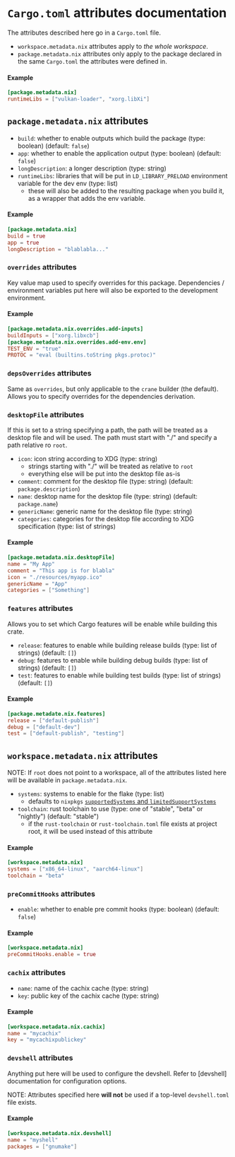 # `Cargo.toml` attributes documentation

The attributes described here go in a `Cargo.toml` file.

- `workspace.metadata.nix` attributes apply to *the whole workspace*.
- `package.metadata.nix` attributes only apply to the package declared
  in the same `Cargo.toml` the attributes were defined in.

#### Example

```toml
[package.metadata.nix]
runtimeLibs = ["vulkan-loader", "xorg.libXi"]
```

## `package.metadata.nix` attributes

- `build`: whether to enable outputs which build the package (type: boolean) (default: `false`)
- `app`: whether to enable the application output (type: boolean) (default: `false`)
- `longDescription`: a longer description (type: string)
- `runtimeLibs`: libraries that will be put in `LD_LIBRARY_PRELOAD` environment variable for the dev env (type: list)
  - these will also be added to the resulting package when you build it, as a wrapper that adds the env variable.

#### Example

```toml
[package.metadata.nix]
build = true
app = true
longDescription = "blablabla..."
```

### `overrides` attributes

Key value map used to specify overrides for this package.
Dependencies / environment variables put here will also be exported to the development environment.

#### Example

```toml
[package.metadata.nix.overrides.add-inputs]
buildInputs = ["xorg.libxcb"]
[package.metadata.nix.overrides.add-env.env]
TEST_ENV = "true"
PROTOC = "eval (builtins.toString pkgs.protoc)"
```

### `depsOverrides` attributes

Same as `overrides`, but only applicable to the `crane` builder (the default).
Allows you to specify overrides for the dependencies derivation.

### `desktopFile` attributes

If this is set to a string specifying a path, the path will be treated as a desktop file and will be used.
The path must start with "./" and specify a path relative ro `root`. 

- `icon`: icon string according to XDG (type: string)
    - strings starting with "./" will be treated as relative to `root`
    - everything else will be put into the desktop file as-is
- `comment`: comment for the desktop file (type: string) (default: `package.description`)
- `name`: desktop name for the desktop file (type: string) (default: `package.name`)
- `genericName`: generic name for the desktop file (type: string)
- `categories`: categories for the desktop file according to XDG specification (type: list of strings)

#### Example

```toml
[package.metadata.nix.desktopFile]
name = "My App"
comment = "This app is for blabla"
icon = "./resources/myapp.ico"
genericName = "App"
categories = ["Something"]
```

### `features` attributes

Allows you to set which Cargo features will be enable while building this crate.

- `release`: features to enable while building release builds (type: list of strings) (default: `[]`)
- `debug`: features to enable while building debug builds (type: list of strings) (default: `[]`)
- `test`: features to enable while building test builds (type: list of strings) (default: `[]`)

#### Example

```toml
[package.metadate.nix.features]
release = ["default-publish"]
debug = ["default-dev"]
test = ["default-publish", "testing"]
```

## `workspace.metadata.nix` attributes

NOTE: If `root` does not point to a workspace, all of the attributes listed here
will be available in `package.metadata.nix`.

- `systems`: systems to enable for the flake (type: list)
    - defaults to `nixpkgs` [`supportedSystems` and `limitedSupportSystems`](https://github.com/NixOS/nixpkgs/blob/master/pkgs/top-level/release.nix#L14)
- `toolchain`: rust toolchain to use (type: one of "stable", "beta" or "nightly") (default: "stable")
    - if the `rust-toolchain` or `rust-toolchain.toml` file exists at project root, it will be used instead of this attribute

#### Example

```toml
[workspace.metadata.nix]
systems = ["x86_64-linux", "aarch64-linux"]
toolchain = "beta"
```

### `preCommitHooks` attributes

- `enable`: whether to enable pre commit hooks (type: boolean) (default: `false`)

#### Example

```toml
[workspace.metadata.nix]
preCommitHooks.enable = true
```

### `cachix` attributes

- `name`: name of the cachix cache (type: string)
- `key`: public key of the cachix cache (type: string)

#### Example

```toml
[workspace.metadata.nix.cachix]
name = "mycachix"
key = "mycachixpublickey"
```

### `devshell` attributes

Anything put here will be used to configure the devshell.
Refer to [devshell] documentation for configuration options.

NOTE: Attributes specified here **will not** be used if a top-level `devshell.toml` file exists.

#### Example

```toml
[workspace.metadata.nix.devshell]
name = "myshell"
packages = ["gnumake"]
```
